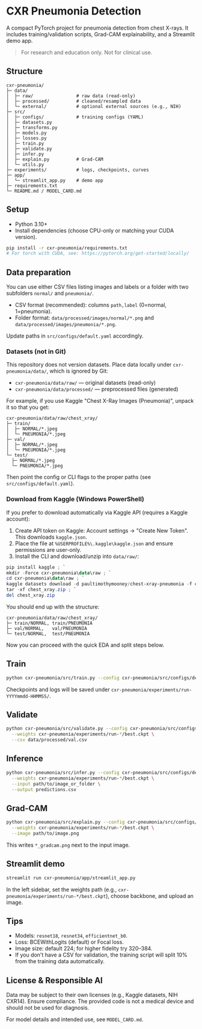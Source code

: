 # CXR Pneumonia Detection

A compact PyTorch project for pneumonia detection from chest X-rays. It includes training/validation scripts, Grad-CAM explainability, and a Streamlit demo app.

> For research and education only. Not for clinical use.

## Structure

```text
cxr-pneumonia/
├─ data/
│  ├─ raw/                # raw data (read-only)
│  ├─ processed/          # cleaned/resampled data
│  └─ external/           # optional external sources (e.g., NIH)
├─ src/
│  ├─ configs/            # training configs (YAML)
│  ├─ datasets.py
│  ├─ transforms.py
│  ├─ models.py
│  ├─ losses.py
│  ├─ train.py
│  ├─ validate.py
│  ├─ infer.py
│  ├─ explain.py          # Grad-CAM
│  └─ utils.py
├─ experiments/           # logs, checkpoints, curves
├─ app/
│  └─ streamlit_app.py    # demo app
├─ requirements.txt
└─ README.md / MODEL_CARD.md
```

## Setup

- Python 3.10+
- Install dependencies (choose CPU-only or matching your CUDA version).

```bash
pip install -r cxr-pneumonia/requirements.txt
# For torch with CUDA, see: https://pytorch.org/get-started/locally/
```

## Data preparation

You can use either CSV files listing images and labels or a folder with two subfolders `normal/` and `pneumonia/`.

- CSV format (recommended): columns `path,label` (0=normal, 1=pneumonia).
- Folder format: `data/processed/images/normal/*.png` and `data/processed/images/pneumonia/*.png`.

Update paths in `src/configs/default.yaml` accordingly.

### Datasets (not in Git)

This repository does not version datasets. Place data locally under `cxr-pneumonia/data/`, which is ignored by Git:

- `cxr-pneumonia/data/raw/` — original datasets (read-only)
- `cxr-pneumonia/data/processed/` — preprocessed files (generated)

For example, if you use Kaggle "Chest X-Ray Images (Pneumonia)", unpack it so that you get:

```text
cxr-pneumonia/data/raw/chest_xray/
├─ train/
│  ├─ NORMAL/*.jpeg
│  └─ PNEUMONIA/*.jpeg
├─ val/
│  ├─ NORMAL/*.jpeg
│  └─ PNEUMONIA/*.jpeg
└─ test/
  ├─ NORMAL/*.jpeg
  └─ PNEUMONIA/*.jpeg
```

Then point the config or CLI flags to the proper paths (see `src/configs/default.yaml`).

### Download from Kaggle (Windows PowerShell)

If you prefer to download automatically via Kaggle API (requires a Kaggle account):

1) Create API token on Kaggle: Account settings → "Create New Token". This downloads `kaggle.json`.
2) Place the file at `%USERPROFILE%\.kaggle\kaggle.json` and ensure permissions are user-only.
3) Install the CLI and download/unzip into `data/raw/`:

```powershell
pip install kaggle ; `
mkdir -Force cxr-pneumonia\data\raw ; `
cd cxr-pneumonia\data\raw ; `
kaggle datasets download -d paultimothymooney/chest-xray-pneumonia -f chest_xray.zip -p . ; `
tar -xf chest_xray.zip ; `
del chest_xray.zip
```

You should end up with the structure:

```text
cxr-pneumonia/data/raw/chest_xray/
├─ train/NORMAL, train/PNEUMONIA
├─ val/NORMAL,   val/PNEUMONIA
└─ test/NORMAL,  test/PNEUMONIA
```

Now you can proceed with the quick EDA and split steps below.

## Train

```bash
python cxr-pneumonia/src/train.py --config cxr-pneumonia/src/configs/default.yaml
```

Checkpoints and logs will be saved under `cxr-pneumonia/experiments/run-YYYYmmdd-HHMMSS/`.

## Validate

```bash
python cxr-pneumonia/src/validate.py --config cxr-pneumonia/src/configs/default.yaml \
  --weights cxr-pneumonia/experiments/run-*/best.ckpt \
  --csv data/processed/val.csv
```

## Inference

```bash
python cxr-pneumonia/src/infer.py --config cxr-pneumonia/src/configs/default.yaml \
  --weights cxr-pneumonia/experiments/run-*/best.ckpt \
  --input path/to/image_or_folder \
  --output predictions.csv
```

## Grad-CAM

```bash
python cxr-pneumonia/src/explain.py --config cxr-pneumonia/src/configs/default.yaml \
  --weights cxr-pneumonia/experiments/run-*/best.ckpt \
  --image path/to/image.png
```

This writes `*_gradcam.png` next to the input image.

## Streamlit demo

```bash
streamlit run cxr-pneumonia/app/streamlit_app.py
```

In the left sidebar, set the weights path (e.g., `cxr-pneumonia/experiments/run-*/best.ckpt`), choose backbone, and upload an image.

## Tips

- Models: `resnet18`, `resnet34`, `efficientnet_b0`.
- Loss: BCEWithLogits (default) or Focal loss.
- Image size: default 224; for higher fidelity try 320–384.
- If you don't have a CSV for validation, the training script will split 10% from the training data automatically.

## License & Responsible AI

Data may be subject to their own licenses (e.g., Kaggle datasets, NIH CXR14). Ensure compliance. The provided code is not a medical device and should not be used for diagnosis.

For model details and intended use, see `MODEL_CARD.md`.
